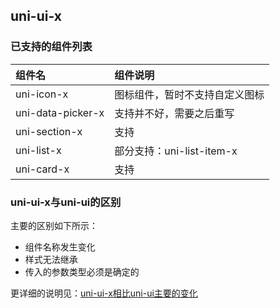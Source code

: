 ## uni-ui-x

### 已支持的组件列表

| 组件名            | 组件说明                       |
| :---------------- | :----------------------------- |
| uni-icon-x        | 图标组件，暂时不支持自定义图标 |
| uni-data-picker-x | 支持并不好，需要之后重写       |
| uni-section-x     | 支持                           |
| uni-list-x        | 部分支持：uni-list-item-x      |
| uni-card-x        | 支持                           |



### uni-ui-x与uni-ui的区别

主要的区别如下所示：
- 组件名称发生变化
- 样式无法继承
- 传入的参数类型必须是确定的

更详细的说明见：[uni-ui-x相比uni-ui主要的变化](./doc/DIFFERENCE.md)

